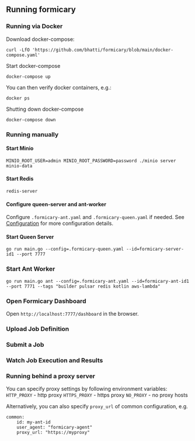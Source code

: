## Running formicary

### Running via Docker
Download docker-compose:
```
curl -LfO 'https://github.com/bhatti/formicary/blob/main/docker-compose.yaml'
```

Start docker-compose
```
docker-compose up
```

You can then verify docker containers, e.g.:
```
docker ps
```

Shutting down docker-compose
```
docker-compose down
```

### Running manually 
#### Start Minio
```
MINIO_ROOT_USER=admin MINIO_ROOT_PASSWORD=password ./minio server minio-data
```

#### Start Redis
```
redis-server
```

#### Configure queen-server and ant-worker
Configure `.formicary-ant.yaml` and `.formicary-queen.yaml` if needed. See [Configuration](configuration.md) for more configuration details.

#### Start Queen Server
```
go run main.go --config=.formicary-queen.yaml --id=formicary-server-id1 --port 7777
```

### Start Ant Worker
```
go run main.go ant --config=.formicary-ant.yaml --id=formicary-ant-id1 --port 7771 --tags "builder pulsar redis kotlin aws-lambda"
```

### Open Formicary Dashboard
Open `http://localhost:7777/dashboard` in the browser.

### Upload Job Definition

### Submit a Job

### Watch Job Execution and Results


### Running behind a proxy server
You can specify proxy settings by following environment variables:
`HTTP_PROXY` - http proxy
`HTTPS_PROXY` - https proxy
`NO_PROXY` - no proxy hosts

Alternatively, you can also specify `proxy_url` of common configuration, e.g.
```
common:
    id: my-ant-id
    user_agent: "formicary-agent"
    proxy_url: "https://myproxy"
```
